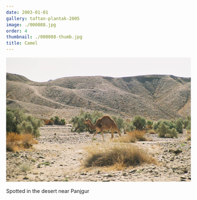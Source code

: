 ```yaml
---
date: 2003-01-01
gallery: taftan-plantak-2005
image: ./000088.jpg
order: 4
thumbnail: ./000088-thumb.jpg
title: Camel
---
```


![Camel](./000088.jpg)

Spotted in the desert near Panjgur